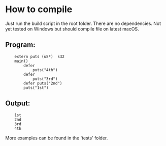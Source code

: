 # How to compile
Just run the build script in the root folder.
There are no dependencies. Not yet tested on Windows but should compile file on latest macOS.

## Program:
        extern puts (u8*)  s32
        main()
            defer
                puts("4th")
            defer
                puts("3rd")
            defer puts("2nd")
            puts("1st")
            
## Output:

        1st
        2nd
        3rd
        4th

More examples can be found in the 'tests' folder.
